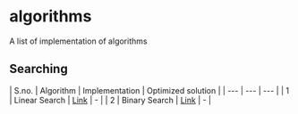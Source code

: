 # algorithms
A list of implementation of algorithms

## Searching

| S.no. | Algorithm | Implementation | Optimized solution |
| --- | --- | --- |
| 1 | Linear Search | [Link](searching/linear-search.cpp) | - |
| 2 | Binary Search | [Link](searching/binary-search.cpp) | - |

